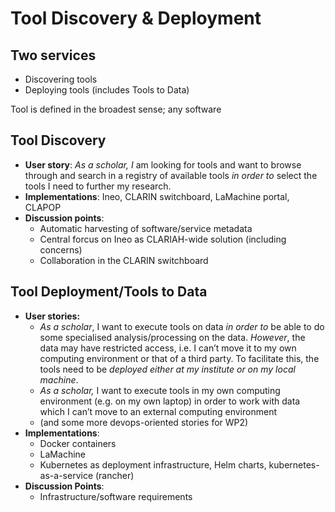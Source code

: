 # Tool Discovery & Deployment

## Two services

* Discovering tools
* Deploying tools (includes Tools to Data)

Tool is defined in the broadest sense; any software

## Tool Discovery

* **User story**: *As a scholar, I* am looking for tools and want to browse through and search in a registry of available tools *in order to* select the tools I need to further my research.
* **Implementations**: Ineo, CLARIN switchboard, LaMachine portal, CLAPOP
* **Discussion points**:
    * Automatic harvesting of software/service metadata
    * Central forcus on Ineo as CLARIAH-wide solution (including concerns)
    * Collaboration in the CLARIN switchboard

## Tool Deployment/Tools to Data

* **User stories:**
    * *As a scholar*, I want to execute tools on data *in order to* be able to do some specialised analysis/processing on the data. *However*, the data may have restricted access, i.e. I can’t move it to my own computing environment or that of a third party. To facilitate this, the tools need to be *deployed either at my institute or on my local machine*.
    * *As a scholar,* I want to execute tools in my own computing environment (e.g. on my own laptop) in order to work with data which I can’t move to an external computing environment
    * (and some more devops-oriented stories for WP2)
* **Implementations**:
    * Docker containers
    * LaMachine
    * Kubernetes as deployment infrastructure, Helm charts, kubernetes-as-a-service (rancher)
* **Discussion Points**:
    * Infrastructure/software requirements

